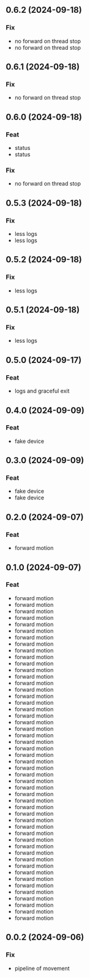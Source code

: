 ## 0.6.2 (2024-09-18)

### Fix

- no forward on thread stop
- no forward on thread stop

## 0.6.1 (2024-09-18)

### Fix

- no forward on thread stop

## 0.6.0 (2024-09-18)

### Feat

- status
- status

### Fix

- no forward on thread stop

## 0.5.3 (2024-09-18)

### Fix

- less logs
- less logs

## 0.5.2 (2024-09-18)

### Fix

- less logs

## 0.5.1 (2024-09-18)

### Fix

- less logs

## 0.5.0 (2024-09-17)

### Feat

- logs and graceful exit

## 0.4.0 (2024-09-09)

### Feat

- fake device

## 0.3.0 (2024-09-09)

### Feat

- fake device
- fake device

## 0.2.0 (2024-09-07)

### Feat

- forward motion

## 0.1.0 (2024-09-07)

### Feat

- forward motion
- forward motion
- forward motion
- forward motion
- forward motion
- forward motion
- forward motion
- forward motion
- forward motion
- forward motion
- forward motion
- forward motion
- forward motion
- forward motion
- forward motion
- forward motion
- forward motion
- forward motion
- forward motion
- forward motion
- forward motion
- forward motion
- forward motion
- forward motion
- forward motion
- forward motion
- forward motion
- forward motion
- forward motion
- forward motion
- forward motion
- forward motion
- forward motion
- forward motion
- forward motion
- forward motion
- forward motion
- forward motion
- forward motion
- forward motion
- forward motion
- forward motion
- forward motion
- forward motion
- forward motion
- forward motion
- forward motion
- forward motion
- forward motion
- forward motion

## 0.0.2 (2024-09-06)

### Fix

- pipeline of movement
